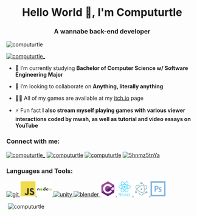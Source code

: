 <h1 align="center">Hello World 👋, I'm Computurtle</h1>
<h3 align="center">A wannabe back-end developer</h3>

<p align="left"> <img src="https://komarev.com/ghpvc/?username=computurtle&label=Profile%20views&color=0e75b6&style=flat" alt="computurtle" /> </p>

<p align="left"> <a href="https://twitter.com/computurtle_" target="blank"><img src="https://img.shields.io/twitter/follow/computurtle_?logo=twitter&style=for-the-badge" alt="computurtle_" /></a> </p>

- 🌱 I’m currently studying **Bachelor of Computer Science w/ Software Engineering Major**

- 👯 I’m looking to collaborate on **Anything, literally anything**

- 👨‍💻 All of my games are available at my [itch.io](itch.io/computurtle) page

- ⚡ Fun fact **I also stream myself playing games with various viewer interactions coded by mwah, as well as tutorial and video essays on YouTube**

<h3 align="left">Connect with me:</h3>
<p align="left">
<a href="https://twitter.com/computurtle_" target="blank"><img align="center" src="https://raw.githubusercontent.com/rahuldkjain/github-profile-readme-generator/master/src/images/icons/Social/twitter.svg" alt="computurtle_" height="30" width="40" /></a>
<a href="https://instagram.com/computurtle" target="blank"><img align="center" src="https://raw.githubusercontent.com/rahuldkjain/github-profile-readme-generator/master/src/images/icons/Social/instagram.svg" alt="computurtle" height="30" width="40" /></a>
<a href="https://www.youtube.com/c/computurtle" target="blank"><img align="center" src="https://raw.githubusercontent.com/rahuldkjain/github-profile-readme-generator/master/src/images/icons/Social/youtube.svg" alt="computurtle" height="30" width="40" /></a>
<a href="https://discord.gg/5hnmz5tnYa" target="blank"><img align="center" src="https://raw.githubusercontent.com/rahuldkjain/github-profile-readme-generator/master/src/images/icons/Social/discord.svg" alt="5hnmz5tnYa" height="30" width="40" /></a>
</p>

<h3 align="left">Languages and Tools:</h3>
<p align="left"> <a href="https://git-scm.com/" target="_blank"> <img src="https://www.vectorlogo.zone/logos/git-scm/git-scm-icon.svg" alt="git" width="40" height="40"/> </a> <a href="https://developer.mozilla.org/en-US/docs/Web/JavaScript" target="_blank"> <img src="https://raw.githubusercontent.com/devicons/devicon/master/icons/javascript/javascript-original.svg" alt="javascript" width="40" height="40"/> </a> <a href="https://nodejs.org" target="_blank"> <img src="https://raw.githubusercontent.com/devicons/devicon/master/icons/nodejs/nodejs-original-wordmark.svg" alt="nodejs" width="40" height="40"/> </a> <a href="https://unity.com/" target="_blank"> <img src="https://www.vectorlogo.zone/logos/unity3d/unity3d-icon.svg" alt="unity" width="40" height="40"/> </a> <a href="https://www.blender.org/" target="_blank"> <img src="https://download.blender.org/branding/community/blender_community_badge_white.svg" alt="blender" width="40" height="40"/> </a> <a href="https://www.w3schools.com/cs/" target="_blank"> <img src="https://raw.githubusercontent.com/devicons/devicon/master/icons/csharp/csharp-original.svg" alt="csharp" width="40" height="40"/> </a> <a href="https://reactjs.org/" target="_blank"> <img src="https://raw.githubusercontent.com/devicons/devicon/master/icons/react/react-original-wordmark.svg" alt="react" width="40" height="40"/> </a> <a href="https://www.electronjs.org" target="_blank"> <img src="https://raw.githubusercontent.com/devicons/devicon/master/icons/electron/electron-original.svg" alt="electron" width="40" height="40"/> </a> <a href="https://www.photoshop.com/en" target="_blank"> <img src="https://raw.githubusercontent.com/devicons/devicon/master/icons/photoshop/photoshop-line.svg" alt="photoshop" width="40" height="40"/> </a> </p>

<p>&nbsp;<img align="center" src="https://github-readme-stats.vercel.app/api?username=computurtle&show_icons=true&locale=en" alt="computurtle" /></p>
